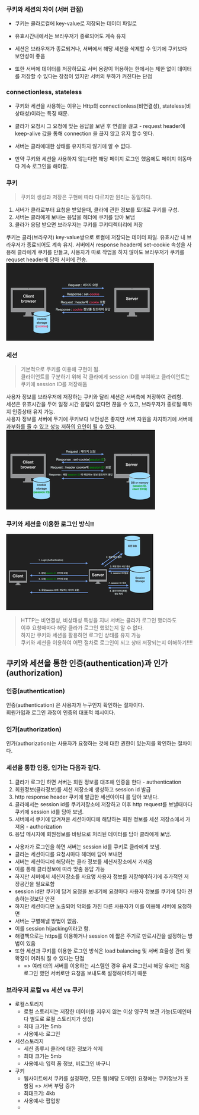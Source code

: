 ### 쿠키와 세션의 차이 (서버 관점)

* 쿠키는 클라로컬에 key-value로 저장되는 데이터 파일로
* 유효시간내에서는 브라우저가 종료되어도 계속 유지

* 세션은 브라우저가 종료되거나, 서버에서 해당 세션을 삭제할 수 잇기에 쿠키보다 보안성이 좋음
* 또한 서버에 데이터를 저장하므로 서버 용량이 허용하는 한에서는 제한 없이 데이터를 저장할 수 있다는 장점이 있지만 서버의 부하가 커진다는 단점


### connectionless, stateless
* 쿠키와 세션을 사용하는 이유는 Http의 connectionless(비연결성), stateless(비상태성)이라는 특징 때문.
* 클라가 요청시 그 요청에 맞는 응답을 보낸 후 연결을 끊고 - request header에 keep-alive 값을 통해 connection 을 끊지 않고 유지 할수 잇다.
* 서버는 클라에대한 상태를 유지하지 않기에 알 수 없다.


* 만약 쿠키와 세션을 사용하지 않는다면 해당 페이지 로그인 했음에도 페이지 이동마다 계속 로그인을 해야함.

### 쿠키
> 쿠키의 생성과 저장은 구현에 따라 다르지만 원리는 동일하다.

1. 서버가 클라로부터 요청을 받았을때, 클라에 관한 정보를 토대로 쿠키를 구성.
2. 서버는 클라에게 보내는 응답을 헤더에 쿠키를 담아 보냄
3. 클라가 응답 받으면 브라우저는 쿠키를 쿠키디렉터리에 저장

쿠키는 클라(브라우저) key-value쌍으로 로컬에 저장되는 데이터 파일.
유효시간 내 브라우저가 종료되어도 계속 유지.
서버에서 response header에 set-cookie 속성을 사용해 클라에게 쿠키를 만들고, 사용자가 따로 작업을 하지 않아도 
브라우저가 쿠키를 requset header에 담아 서버에 전송.
![img_4.png](img_4.png)

### 세션
> 기본적으로 쿠키를 이용해 구현이 됨.     
> 클라이언트를 구분하기 위해 각 클라에게 session ID를 부여하고 클라이언트는 쿠키에 session ID를 저장해둠

사용자 정보를 브라우저에 저장하는 쿠키와 달리 세션은 서버측에 저장하여 관리함.   
세션은 유효시간을 두어 일정 시간 응답이 없다면 끊을 수 있고, 브라우저가 종료될 때까지 인증상태 유지 가능.    
사용자 정보를 서버에 두기에 쿠키보다 보안성은 좋지만 서버 자원을 차지하기에 서버에 과부화를 줄 수 있고 성능 저하의 요인이 될 수 있다.
![img_5.png](img_5.png)


### 쿠키와 세션을 이용한 로그인 방식!!
![img_6.png](img_6.png)

> HTTP는 비연결성, 비상태성 특성을 지녀 서버는 클라가 로그인 했더라도    
> 이후 요청때마다 해당 클라가 로그인 했었는지 알 수 없다.     
> 하지만 쿠키와 세션을 활용하면 로그인 상태를 유지 가능      
> 쿠키와 세션을 이용하여 어떤 절차로 로그인이 되고 상태 저장되는지 이해하기!!!!     


## 쿠키와 세션을 통한 인증(authentication)과 인가(authorization)

### 인증(authentication)
인증(authentication) 은 사용자가 누구인지 확인하는 절차이다.   
회원가입과 로그인 과정이 인증의 대표적 예시이다.

### 인가(authorization)
인가(authorization)는 사용자가 요청하는 것에 대한 권한이 있는지를 확인하는 절차이다.   


### 세션을 통한 인증, 인가는 다음과 같다.
1. 클라가 로그인 하면 서버는 회원 정보를 대조해 인증을 한다 - authentication
2. 회원정보(클라정보)를 세션 저장소에 생성하고 session id 발급
3. http response header 쿠키에 발급한 세션아이디 를 담아 보낸다.
4. 클라에서는 session id를 쿠키저장소에 저장하고 이후 http request를 보낼때마다 쿠키에 session id를 담아 보냄.
5. 서버에서 쿠키에 담겨져온 세션아이디에 해당하는 회원 정보를 세션 저장소에서 가져옴 - authorization
6. 응답 메시지에 회원정보를 바탕으로 처리된 데이터를 담아 클라에게 보냄.

* 사용자가 로그인을 하면 서버는 session id를 쿠키로 클라에게 보냄.
* 클라는 세션아디를 요청시마다 헤더에 담아 보내면
* 서버는 세션아디에 해당하는 클라 정보를 세션저장소에서 가져옴
* 이를 통해 클라정보에 따라 맞춤 응답 가능
* 하지만 서버에서 세션저장소를 사요앻 사용자 정보를 저장해야하기에 추가적인 저장공간을 필요로함
* session id만 쿠키에 담겨 요청을 보내기에 요청마다 사용자 정보를 쿠키에 담아 전송하는것보단 안전
* 하지만 세션아디만 노출되어 악의를 가진 다른 사용자가 이를 이용해 서버에 요청하면
* 서버는 구별해낼 방법이 없음.
* 이를 session hijacking이라고 함.
* 해결책으로는 https를 이용하거나 session 에 짧은 주기로 만료시간을 설정하는 방법이 있음
* 또한 세션과 쿠키를 이용한 로그인 방식은 load balancing 및 서버 효율성 관리 및 확장이 어려워 질 수 있다는 단점
  * => 여러 대의 서버를 이용하는 시스템인 경우 유저 로그인시 해당 유저는 처음 로그인 했던 서버로만 요청을 보내도록 설정해야하기 때문


### 브라우저 로컬 vs 세션 vs 쿠키
* 로컬스토리지
  * 로컬 스토리지는 저장한 데이터를 지우지 않는 이상 영구적 보관 가능(도메인마다 별도로 로컬 스토리지가 생성)
  * 최대 크기는 5mb
  * 사용예시: 로그인
* 세션스토리지
  * 세션 종류시 클라에 대한 정보가 삭제
  * 최대 크기는 5mb
  * 사용예시: 입력 폼 정보, 비로그인 바구니
* 쿠키
  * 웹사이트에서 쿠키를 설정하면, 모든 웹(해당 도메인) 요청에는 쿠키정보가 포함됨 => 서버 부담 증가
  * 최대크기: 4kb
  * 사용예시: 팝업창
  * 